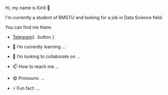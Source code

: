 Hi, my name is Kirill 👋 

I'm currently a student of BMSTU and looking for a job in Data Science field.

You can find me there: 
- [Telegram](https://t.me/stepfather_11){: .button }



- 🌱 I’m currently learning ...
- 💞️ I’m looking to collaborate on ...
- 📫 How to reach me ...
- 😄 Pronouns: ...
- ⚡ Fun fact: ...

<!---
kirill1454/kirill1454 is a ✨ special ✨ repository because its `README.md` (this file) appears on your GitHub profile.
You can click the Preview link to take a look at your changes.
--->
